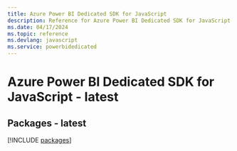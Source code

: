 ```yaml
---
title: Azure Power BI Dedicated SDK for JavaScript
description: Reference for Azure Power BI Dedicated SDK for JavaScript
ms.date: 04/17/2024
ms.topic: reference
ms.devlang: javascript
ms.service: powerbidedicated
---
```

# Azure Power BI Dedicated SDK for JavaScript - latest
## Packages - latest
[!INCLUDE [packages](power-bi-dedicated-index.md)]